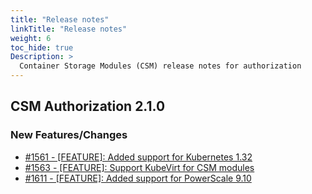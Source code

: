 ```yaml
---
title: "Release notes"
linkTitle: "Release notes"
weight: 6 
toc_hide: true
Description: >
  Container Storage Modules (CSM) release notes for authorization
---
```



## CSM Authorization 2.1.0

### New Features/Changes

- [#1561 - [FEATURE]: Added support for Kubernetes 1.32 ](https://github.com/dell/csm/issues/1561)
- [#1563 - [FEATURE]: Support KubeVirt for CSM modules](https://github.com/dell/csm/issues/1563)
- [#1611 - [FEATURE]: Added support for PowerScale 9.10](https://github.com/dell/csm/issues/1611)
